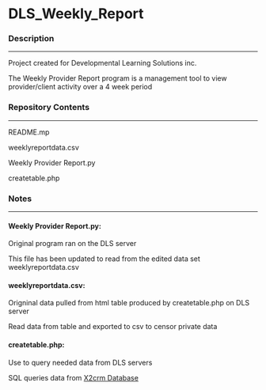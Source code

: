# DLS_Weekly_Report

###  Description
---

Project created for Developmental Learning Solutions inc. 
  
The Weekly Provider Report program is a management tool to view provider/client activity over a 4 week period
  


### Repository Contents
---

README.mp

weeklyreportdata.csv

Weekly Provider Report.py

createtable.php


### Notes
---

#### Weekly Provider Report.py:

Original program ran on the DLS server

This file has been updated to read from the edited data set weeklyreportdata.csv

#### weeklyreportdata.csv:
 
Origninal data pulled from html table produced by createtable.php on DLS server

Read data from table and exported to csv to censor private data
  
#### createtable.php:

Use to query needed data from DLS servers

SQL queries data from [X2crm Database](https://github.com/X2Engine/X2CRM)

